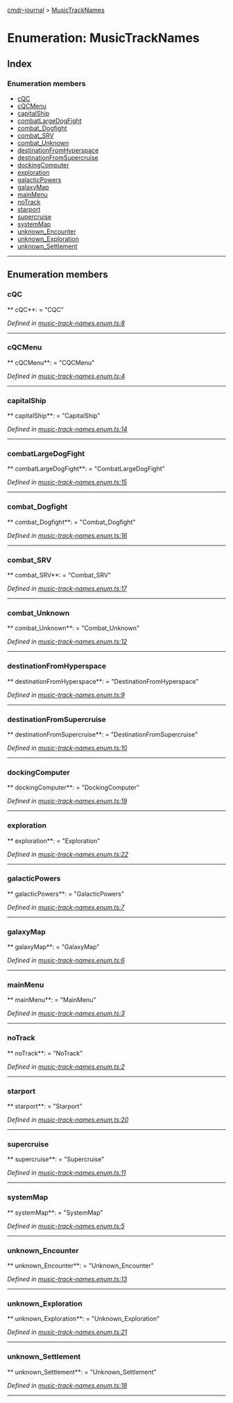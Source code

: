 [cmdr-journal](../README.md) > [MusicTrackNames](../enums/musictracknames.md)



# Enumeration: MusicTrackNames

## Index

### Enumeration members

* [cQC](musictracknames.md#cqc)
* [cQCMenu](musictracknames.md#cqcmenu)
* [capitalShip](musictracknames.md#capitalship)
* [combatLargeDogFight](musictracknames.md#combatlargedogfight)
* [combat_Dogfight](musictracknames.md#combat_dogfight)
* [combat_SRV](musictracknames.md#combat_srv)
* [combat_Unknown](musictracknames.md#combat_unknown)
* [destinationFromHyperspace](musictracknames.md#destinationfromhyperspace)
* [destinationFromSupercruise](musictracknames.md#destinationfromsupercruise)
* [dockingComputer](musictracknames.md#dockingcomputer)
* [exploration](musictracknames.md#exploration)
* [galacticPowers](musictracknames.md#galacticpowers)
* [galaxyMap](musictracknames.md#galaxymap)
* [mainMenu](musictracknames.md#mainmenu)
* [noTrack](musictracknames.md#notrack)
* [starport](musictracknames.md#starport)
* [supercruise](musictracknames.md#supercruise)
* [systemMap](musictracknames.md#systemmap)
* [unknown_Encounter](musictracknames.md#unknown_encounter)
* [unknown_Exploration](musictracknames.md#unknown_exploration)
* [unknown_Settlement](musictracknames.md#unknown_settlement)



---
## Enumeration members
<a id="cqc"></a>

###  cQC

** cQC**:    = "CQC"

*Defined in [music-track-names.enum.ts:8](https://github.com/chrisbruford/cmdr-journal/blob/5b08b7d/src/music-track-names.enum.ts#L8)*





___

<a id="cqcmenu"></a>

###  cQCMenu

** cQCMenu**:    = "CQCMenu"

*Defined in [music-track-names.enum.ts:4](https://github.com/chrisbruford/cmdr-journal/blob/5b08b7d/src/music-track-names.enum.ts#L4)*





___

<a id="capitalship"></a>

###  capitalShip

** capitalShip**:    = "CapitalShip"

*Defined in [music-track-names.enum.ts:14](https://github.com/chrisbruford/cmdr-journal/blob/5b08b7d/src/music-track-names.enum.ts#L14)*





___

<a id="combatlargedogfight"></a>

###  combatLargeDogFight

** combatLargeDogFight**:    = "CombatLargeDogFight"

*Defined in [music-track-names.enum.ts:15](https://github.com/chrisbruford/cmdr-journal/blob/5b08b7d/src/music-track-names.enum.ts#L15)*





___

<a id="combat_dogfight"></a>

###  combat_Dogfight

** combat_Dogfight**:    = "Combat_Dogfight"

*Defined in [music-track-names.enum.ts:16](https://github.com/chrisbruford/cmdr-journal/blob/5b08b7d/src/music-track-names.enum.ts#L16)*





___

<a id="combat_srv"></a>

###  combat_SRV

** combat_SRV**:    = "Combat_SRV"

*Defined in [music-track-names.enum.ts:17](https://github.com/chrisbruford/cmdr-journal/blob/5b08b7d/src/music-track-names.enum.ts#L17)*





___

<a id="combat_unknown"></a>

###  combat_Unknown

** combat_Unknown**:    = "Combat_Unknown"

*Defined in [music-track-names.enum.ts:12](https://github.com/chrisbruford/cmdr-journal/blob/5b08b7d/src/music-track-names.enum.ts#L12)*





___

<a id="destinationfromhyperspace"></a>

###  destinationFromHyperspace

** destinationFromHyperspace**:    = "DestinationFromHyperspace"

*Defined in [music-track-names.enum.ts:9](https://github.com/chrisbruford/cmdr-journal/blob/5b08b7d/src/music-track-names.enum.ts#L9)*





___

<a id="destinationfromsupercruise"></a>

###  destinationFromSupercruise

** destinationFromSupercruise**:    = "DestinationFromSupercruise"

*Defined in [music-track-names.enum.ts:10](https://github.com/chrisbruford/cmdr-journal/blob/5b08b7d/src/music-track-names.enum.ts#L10)*





___

<a id="dockingcomputer"></a>

###  dockingComputer

** dockingComputer**:    = "DockingComputer"

*Defined in [music-track-names.enum.ts:19](https://github.com/chrisbruford/cmdr-journal/blob/5b08b7d/src/music-track-names.enum.ts#L19)*





___

<a id="exploration"></a>

###  exploration

** exploration**:    = "Exploration"

*Defined in [music-track-names.enum.ts:22](https://github.com/chrisbruford/cmdr-journal/blob/5b08b7d/src/music-track-names.enum.ts#L22)*





___

<a id="galacticpowers"></a>

###  galacticPowers

** galacticPowers**:    = "GalacticPowers"

*Defined in [music-track-names.enum.ts:7](https://github.com/chrisbruford/cmdr-journal/blob/5b08b7d/src/music-track-names.enum.ts#L7)*





___

<a id="galaxymap"></a>

###  galaxyMap

** galaxyMap**:    = "GalaxyMap"

*Defined in [music-track-names.enum.ts:6](https://github.com/chrisbruford/cmdr-journal/blob/5b08b7d/src/music-track-names.enum.ts#L6)*





___

<a id="mainmenu"></a>

###  mainMenu

** mainMenu**:    = "MainMenu"

*Defined in [music-track-names.enum.ts:3](https://github.com/chrisbruford/cmdr-journal/blob/5b08b7d/src/music-track-names.enum.ts#L3)*





___

<a id="notrack"></a>

###  noTrack

** noTrack**:    = "NoTrack"

*Defined in [music-track-names.enum.ts:2](https://github.com/chrisbruford/cmdr-journal/blob/5b08b7d/src/music-track-names.enum.ts#L2)*





___

<a id="starport"></a>

###  starport

** starport**:    = "Starport"

*Defined in [music-track-names.enum.ts:20](https://github.com/chrisbruford/cmdr-journal/blob/5b08b7d/src/music-track-names.enum.ts#L20)*





___

<a id="supercruise"></a>

###  supercruise

** supercruise**:    = "Supercruise"

*Defined in [music-track-names.enum.ts:11](https://github.com/chrisbruford/cmdr-journal/blob/5b08b7d/src/music-track-names.enum.ts#L11)*





___

<a id="systemmap"></a>

###  systemMap

** systemMap**:    = "SystemMap"

*Defined in [music-track-names.enum.ts:5](https://github.com/chrisbruford/cmdr-journal/blob/5b08b7d/src/music-track-names.enum.ts#L5)*





___

<a id="unknown_encounter"></a>

###  unknown_Encounter

** unknown_Encounter**:    = "Unknown_Encounter"

*Defined in [music-track-names.enum.ts:13](https://github.com/chrisbruford/cmdr-journal/blob/5b08b7d/src/music-track-names.enum.ts#L13)*





___

<a id="unknown_exploration"></a>

###  unknown_Exploration

** unknown_Exploration**:    = "Unknown_Exploration"

*Defined in [music-track-names.enum.ts:21](https://github.com/chrisbruford/cmdr-journal/blob/5b08b7d/src/music-track-names.enum.ts#L21)*





___

<a id="unknown_settlement"></a>

###  unknown_Settlement

** unknown_Settlement**:    = "Unknown_Settlement"

*Defined in [music-track-names.enum.ts:18](https://github.com/chrisbruford/cmdr-journal/blob/5b08b7d/src/music-track-names.enum.ts#L18)*





___


